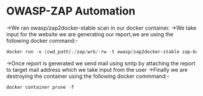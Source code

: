 # OWASP-ZAP Automation
->We ran owasp/zap2docker-stable scan in our docker container.
->We take input for the website we are generating our report,we are using the following docker command:-
```powershell
docker run -v {cwd_path}:/zap/wrk/:rw -t owasp/zap2docker-stable zap-baseline.py -t {target_site} -r testreport.html
```
->Once report is generated we send mail using smtp by attaching the report to target mail address which we take input from the user
->Finally we are destroying the container using the following docker commmand:-
```powershell
docker container prune -f
```